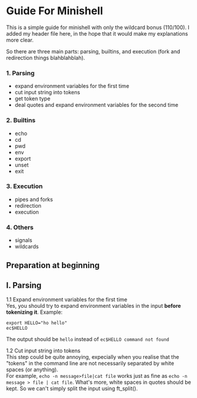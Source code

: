 # Guide For Minishell  

This is a simple guide for minishell with only the wildcard bonus (110/100). I added my header file here, in the hope that it would make my explanations more clear. 
  
So there are three main parts: parsing, builtins, and execution (fork and redirection things blahblahblah).  
### 1. Parsing  
   - expand environment variables for the first time  
   - cut input string into tokens  
   - get token type  
   - deal quotes and expand environment variables for the second time  
### 2. Builtins  
   - echo  
   - cd  
   - pwd  
   - env  
   - export  
   - unset  
   - exit  
### 3. Execution  
   - pipes and forks  
   - redirection  
   - execution  
 ### 4. Others  
   - signals  
   - wildcards  

## Preparation at beginning


## I. Parsing  
1.1 Expand environment variables for the first time  
  Yes, you should try to expand environment variables in the input **before tokenizing it**.
  Example:  
  ```
  export HELLO="ho hello"  
  ec$HELLO  
  ```
  The output should be `hello` instead of `ec$HELLO command not found`  
    
1.2 Cut input string into tokens  
  This step could be quite annoying, expecially when you realise that the "tokens" in the command line are not necessarily separated by white spaces (or anything).  
  For example, `echo -n message>file|cat file` works just as fine as `echo -n message > file | cat file`.
  What's more, white spaces in quotes should be kept. So we can't simply split the input using ft_split().
